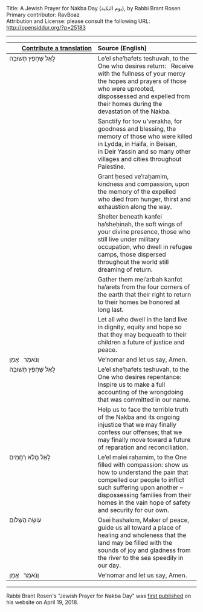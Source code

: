 <html>
<head></head>
<body>
Title: A Jewish Prayer for Nakba Day (يوم النكبة), by Rabbi Brant Rosen<br />
Primary contributor: RavBoaz<br />
Attribution and License: please consult the following URL: <a href="http://opensiddur.org/?p=25183">http://opensiddur.org/?p=25183</a>
<p />
<hr />

<table style="margin-left: auto;margin-right: auto;" class="draggable">
<thead><tr><th id="x" style="text-align: right;"><a href="https://opensiddur.org/contributing/upload/">Contribute a translation</a></th><th style="text-align: left;">Source (English)</th></tr></thead>
<tbody>
<tr><td style="vertical-align:top;" width="46%">
<div class="liturgy"><span lang="he">
לָאֵל שֶׁחָפֵץ תְּשׁוּבָה
</span></div></td>
 
<td style="vertical-align:top;" width="53%">
<div class="english">
Le’el she’ḥafets teshuvah,
to the One who desires return:
&nbsp;
Receive with the fullness of your mercy
the hopes and prayers of those
who were uprooted, dispossessed
and expelled from their homes
during the devastation of the Nakba.
</div></td></tr>


<tr><td style="vertical-align:top;" width="46%">
<div class="liturgy"><span lang="he">

</span></div></td>
 
<td style="vertical-align:top;" width="53%">
<div class="english">
Sanctify for tov u’verakha,
for goodness and blessing,
the memory of those who were killed
in Lydda, in Haifa, in Beisan, in Deir Yassin
and so many other villages and cities
throughout Palestine.
</div></td></tr>


<tr><td style="vertical-align:top;" width="46%">
<div class="liturgy"><span lang="he">

</span></div></td>
 
<td style="vertical-align:top;" width="53%">
<div class="english">
Grant ḥesed ve’raḥamim,
kindness and compassion,
upon the memory of the expelled
who died from hunger,
thirst and exhaustion
along the way.
</div></td></tr>


<tr><td style="vertical-align:top;" width="46%">
<div class="liturgy"><span lang="he">

</span></div></td>
 
<td style="vertical-align:top;" width="53%">
<div class="english">
Shelter beneath kanfei ha’sheḥinah,
the soft wings of your divine presence,
those who still live under military occupation,
who dwell in refugee camps,
those dispersed throughout the world
still dreaming of return.
</div></td></tr>


<tr><td style="vertical-align:top;" width="46%">
<div class="liturgy"><span lang="he">

</span></div></td>
 
<td style="vertical-align:top;" width="53%">
<div class="english">
Gather them mei’arbah kanfot ha’arets
from the four corners of the earth
that their right to return to their homes
be honored at long last.
</div></td></tr>


<tr><td style="vertical-align:top;" width="46%">
<div class="liturgy"><span lang="he">

</span></div></td>
 
<td style="vertical-align:top;" width="53%">
<div class="english">
Let all who dwell in the land
live in dignity, equity and hope
so that they may bequeath to their children
a future of justice and peace.
</div></td></tr>


<tr><td style="vertical-align:top;" width="46%">
<div class="liturgy"><span lang="he">
וְנֹאמַר
&nbsp;
אָמֵן
</span></div></td>
 
<td style="vertical-align:top;" width="53%">
<div class="english">
Ve’nomar
and let us say,
Amen.
</div></td></tr>


<tr><td style="vertical-align:top;" width="46%">
<div class="liturgy"><span lang="he">
לָאֵל שֶׁחָפֵץ תְּשׁוּבָה
</span></div></td>
 
<td style="vertical-align:top;" width="53%">
<div class="english">
Le’el she’ḥafets teshuvah,
to the One who desires repentance:
&nbsp;
Inspire us to make a full accounting
of the wrongdoing that was
committed in our name.
</div></td></tr>


<tr><td style="vertical-align:top;" width="46%">
<div class="liturgy"><span lang="he">

</span></div></td>
 
<td style="vertical-align:top;" width="53%">
<div class="english">
Help us to face the terrible truth of the Nakba
and its ongoing injustice
that we may finally confess our offenses;
that we may finally move toward a future
of reparation and reconciliation.
</div></td></tr>


<tr><td style="vertical-align:top;" width="46%">
<div class="liturgy"><span lang="he">
לָאֵל מָלֵא רַחֲמִים
</span></div></td>
 
<td style="vertical-align:top;" width="53%">
<div class="english">
Le’el malei raḥamim,
to the One filled with compassion:
show us how to understand the pain
that compelled our people to inflict
such suffering upon another –
dispossessing families from their homes
in the vain hope of safety and security
for our own.
</div></td></tr>


<tr><td style="vertical-align:top;" width="46%">
<div class="liturgy"><span lang="he">
עוֹשֶׂה הַשָּׁלוֹם
</span></div></td>
 
<td style="vertical-align:top;" width="53%">
<div class="english">
Osei hashalom,
Maker of peace,
guide us all toward a place
of healing and wholeness
that the land may be filled
with the sounds of joy and gladness
from the river to the sea
speedily in our day.
</div></td></tr>


<tr><td style="vertical-align:top;" width="46%">
<div class="liturgy"><span lang="he">
וְנֹאמַר
&nbsp;
אָמֵן
</span></div></td>
 
<td style="vertical-align:top;" width="53%">
<div class="english">
Ve’nomar
and let us say,
Amen.
</div></td></tr>
</tbody></table>

<hr />

Rabbi Brant Rosen's "Jewish Prayer for Nakba Day" was <a href="https://rabbibrant.com/2018/04/19/a-jewish-prayer-for-nakba-day/">first published</a> on his website on April 19, 2018.
</body>
</html>
